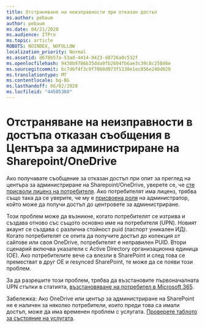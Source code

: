```yaml
---
title: Отстраняване на неизправности при отказан достъп
ms.author: pebaum
author: pebaum
ms.date: 04/21/2020
ms.audience: ITPro
ms.topic: article
ROBOTS: NOINDEX, NOFOLLOW
localization_priority: Normal
ms.assetid: d678b57a-53ad-4414-9423-d8726a0c532f
ms.openlocfilehash: 9430b9786b35dda9fb2604fb6ae3c39c8c258d6e
ms.sourcegitcommit: bc7d6f4f3c9f7060d073f5130e1ec856e248d020
ms.translationtype: MT
ms.contentlocale: bg-BG
ms.lasthandoff: 06/02/2020
ms.locfileid: "44505368"
---
```

# <a name="troubleshoot-access-denied-messages-in-sharepointonedrive-admin-center"></a>Отстраняване на неизправности в достъпа отказан съобщения в Центъра за администриране на Sharepoint/OneDrive

Ако получавате съобщение за отказан достъп при опит за преглед на центъра за администриране на Sharepoint/OneDrive, уверете се, че [сте присволи лиценз на потребителя](https://docs.microsoft.com/microsoft-365/admin/add-users/add-users). Ако потребителят има лиценз, трябва също така да се уверите, че му е [присвоена роля](hhttps://docs.microsoft.com/microsoft-365/admin/add-users/about-admin-roles) на администратор, който може да получи достъп до центровете за администриране.

Този проблем може да възникне, когато потребителят се изтрива и създава отново със същото основно име на потребителя (UPN). Новият акаунт се създава с различна стойност puid (паспорт уникален ИД). Когато потребителят се опита да получите достъп до колекция от сайтове или своя OneDrive, потребителят е неправилен PUID. Втори сценарий включва указатели с Active Directory организационна единица (ОЕ). Ако потребителите вече са влезли в SharePoint и след това се преместват в друг ОЕ и resynced SharePoint, те може да се появи този проблем.

За да разрешите този проблем, трябва да възстановите първоначалната UPN стъпки в статията, [възстановяване на потребител в Microsoft 365](https://docs.microsoft.com/microsoft-365/admin/add-users/restore-user).

Забележка: Ако OneDrive или център за администриране на SharePoint не е наличен за няколко потребители, които преди това са имали достъп, може да има временен проблем с услугата.  [Проверете таблото за състояние на услугата](https://portal.office.com/adminportal/home#/servicehealth).


